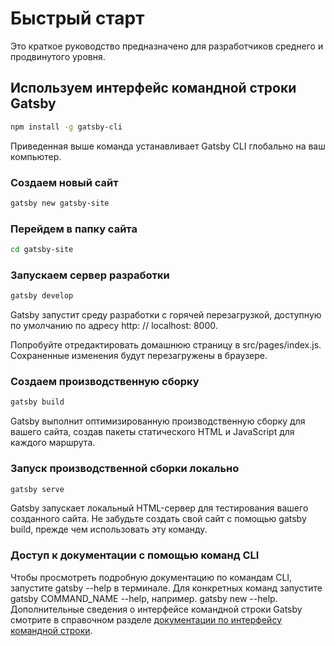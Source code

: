 # Быстрый старт

Это краткое руководство предназначено для разработчиков среднего и продвинутого уровня.

## Используем интерфейс командной строки Gatsby

```bash
npm install -g gatsby-cli
```

Приведенная выше команда устанавливает Gatsby CLI глобально на ваш компьютер.

### Создаем новый сайт

```bash
gatsby new gatsby-site
```

### Перейдем в папку сайта

```bash
cd gatsby-site
```

### Запускаем сервер разработки

```bash
gatsby develop
```

Gatsby запустит среду разработки с горячей перезагрузкой, доступную по умолчанию по адресу http: // localhost: 8000.

Попробуйте отредактировать домашнюю страницу в src/pages/index.js. Сохраненные изменения будут перезагружены в браузере.

### Создаем производственную сборку

```bash
gatsby build
```

Gatsby выполнит оптимизированную производственную сборку для вашего сайта, создав пакеты статического HTML и JavaScript для каждого маршрута.

### Запуск производственной сборки локально

```bash
gatsby serve
```

Gatsby запускает локальный HTML-сервер для тестирования вашего созданного сайта. Не забудьте создать свой сайт с помощью gatsby build, прежде чем использовать эту команду.

### Доступ к документации с помощью команд CLI

Чтобы просмотреть подробную документацию по командам CLI, запустите gatsby --help в терминале.
Для конкретных команд запустите gatsby COMMAND_NAME --help, например. gatsby new --help.
Дополнительные сведения о интерфейсе командной строки Gatsby смотрите в справочном разделе [документации по интерфейсу командной строки](https://www.gatsbyjs.org/docs/gatsby-cli/).
